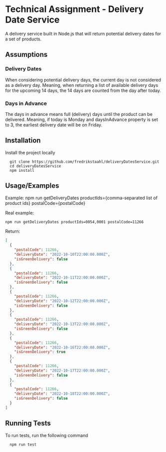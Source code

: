 # Technical Assignment - Delivery Date Service

A delivery service built in Node.js that will return potential delivery dates for a set of products.

## Assumptions

### Delivery Dates

When considering potential delivery days, the current day is not considered as a delivery day. Meaning, when returning a list of available delivery days for the upcoming 14 days, the 14 days are counted from the day after today.

### Days in Advance

The days in advance means full (delivery) days until the product can be delivered. Meaning, if today is Monday and daysInAdvance property is set to 3, the earliest delivery date will be on Friday.

## Installation

Install the project locally

```git
  git clone https://github.com/fredrikstaahl/deliveryDatesService.git
  cd deliveryDatesService
  npm install
```

## Usage/Examples

Example: npm run getDeliveryDates productIds={comma-separated list of product ids} postalCode={postalCode}

Real example:

```bash
npm run getDeliveryDates productIds=0054,0001 postalCode=11266
```

Return:

```json
[
  {
    "postalCode": 11266,
    "deliveryDate": "2022-10-10T22:00:00.000Z",
    "isGreenDelivery": false
  },
  {
    "postalCode": 11266,
    "deliveryDate": "2022-10-11T22:00:00.000Z",
    "isGreenDelivery": false
  },
  {
    "postalCode": 11266,
    "deliveryDate": "2022-10-12T22:00:00.000Z",
    "isGreenDelivery": false
  },
  {
    "postalCode": 11266,
    "deliveryDate": "2022-10-13T22:00:00.000Z",
    "isGreenDelivery": false
  },
  {
    "postalCode": 11266,
    "deliveryDate": "2022-10-16T22:00:00.000Z",
    "isGreenDelivery": true
  },
  {
    "postalCode": 11266,
    "deliveryDate": "2022-10-17T22:00:00.000Z",
    "isGreenDelivery": false
  },
  {
    "postalCode": 11266,
    "deliveryDate": "2022-10-18T22:00:00.000Z",
    "isGreenDelivery": false
  }
]
```

## Running Tests

To run tests, run the following command

```bash
  npm run test
```
